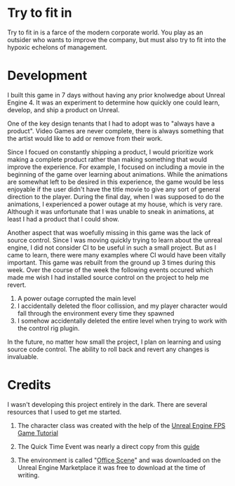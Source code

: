 # Try to fit in

Try to fit in is a farce of the modern corporate world. You play as an outsider who wants to improve the company, but must also try to fit into the hypoxic echelons of management.

# Development

I built this game in 7 days without having any prior knolwedge about Unreal Engine 4. It was an experiment to determine how quickly one could learn, develop, and ship a product on Unreal.

One of the key design tenants that I had to adopt was to "always have a product". Video Games are never complete, there is always something that the artist would like to add or remove from their work. 


Since I focued on constantly shipping a product, I would prioritize work making a complete product rather than making something that would improve the experience. For example, I focused on including a movie in the beginning of the game over learning about animations. While the animations are somewhat left to be desired in this experience, the game would be less enjoyable if the user didn't have the title movie to give any sort of general direction to the player. During the final day, when I was supposed to do the animations, I experienced a power outage at my house, which is very rare. Although it was unfortunate that I was unable to sneak in animations, at least I had a product that I could show. 


Another aspect that was woefully missing in this game was the lack of source control. Since I was moving quickly trying to learn about the unreal engine, I did not consider CI to be useful in such a small project. But as I came to learn, there were many examples where CI would have been vitally important. This game was rebuilt from the ground up 3 times during this week. Over the course of the week the following events occured which made me wish I had installed source control on the project to help me revert.

1. A power outage corrupted the main level
2. I accidentally deleted the floor collission, and my player character would fall through the environment every time they spawned
3. I somehow accidentally deleted the entire level when trying to work with the control rig plugin. 

In the future, no matter how small the project, I plan on learning and using source code control. The ability to roll back and revert any changes is invaluable. 

# Credits
I wasn't developing this project entirely in the dark. There are several resources that I used to get me started. 

1. The character class was created with the help of the [Unreal Engine FPS Game Tutorial](https://docs.unrealengine.com/en-US/ProgrammingAndScripting/ProgrammingWithCPP/CPPTutorials/FirstPersonShooter/index.html)

2. The Quick Time Event was nearly a direct copy from this [guide](https://www.youtube.com/watch?v=GKkZDXz-lOA&t=376s)

3. The environment is called "[Office Scene](https://unrealengine.com/marketplace/en-US/product/office-scene)" and was downloaded on the Unreal Engine Marketplace it was free to download at the time of writing. 